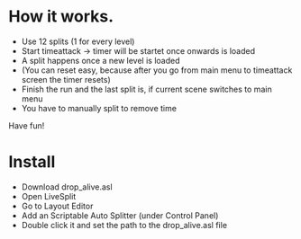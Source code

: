 # How it works.

- Use 12 splits (1 for every level) 
- Start timeattack -> timer will be startet once onwards is loaded
- A split happens once a new level is loaded
- (You can reset easy, because after you go from main menu to timeattack screen the timer resets)
- Finish the run and the last split is, if current scene switches to main menu
- You have to manually split to remove time

Have fun!

# Install
- Download drop_alive.asl
- Open LiveSplit
- Go to Layout Editor
- Add an Scriptable Auto Splitter (under Control Panel)
- Double click it and set the path to the drop_alive.asl file
